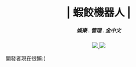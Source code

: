 <h1 align= "center">| 蝦餃機器人 |</h1>
<h5 align= "center">娛樂 . 管理 . 全中文</h5>
<p align= "center">
  <a href= "https://github.com/diamord">
      <img src= "https://img.shields.io/badge/Invite Bot-pink?style=for-the-badge&logo=Probot" />
  </a>
  <a href= "https://discordservers.tw/bots/1118428235919786114">
      <img src= "https://img.shields.io/badge/Discord-blue?style=for-the-badge&logo=Discord" />
  </a>
</p>

開發者現在很懶:(
